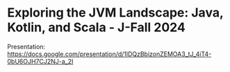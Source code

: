 # Exploring the JVM Landscape: Java, Kotlin, and Scala - J-Fall 2024

Presentation: https://docs.google.com/presentation/d/1lDQzBbizonZEMOA3_tJ_4iT4-0bU6OJH7CJ2NJ-a_2I

